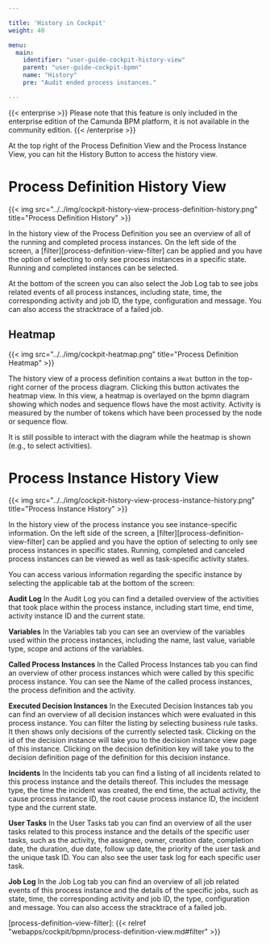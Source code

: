 ```yaml
---

title: 'History in Cockpit'
weight: 40

menu:
  main:
    identifier: "user-guide-cockpit-history-view"
    parent: "user-guide-cockpit-bpmn"
    name: "History"
    pre: "Audit ended process instances."

---
```



{{< enterprise >}}
Please note that this feature is only included in the enterprise edition of the Camunda BPM platform, it is not available in the community edition.
{{< /enterprise >}}

At the top right of the Process Definition View and the Process Instance View, you can hit the History Button to access the history view.


# Process Definition History View

{{< img src="../../img/cockpit-history-view-process-definition-history.png" title="Process Definition History" >}}

In the history view of the Process Definition you see an overview of all of the running and completed process instances. On the left side of the screen, a [filter][process-definition-view-filter] can be applied and you have the option of selecting to only see process instances in a specific state. Running and completed instances can be selected.

At the bottom of the screen you can also select the Job Log tab to see jobs related events of all process instances, including state, time, the corresponding activity and job ID, the type, configuration and message. You can also access the stracktrace of a failed job.

## Heatmap

{{< img src="../../img/cockpit-heatmap.png" title="Process Definition Heatmap" >}}

The history view of a process definition contains a `Heat` button in the top-right corner of the process diagram. Clicking this button activates the heatmap view. In this view, a heatmap is overlayed on the bpmn diagram showing which nodes and sequence flows have the most activity. Activity is measured by the number of tokens which have been processed by the node or sequence flow.

It is still possible to interact with the diagram while the heatmap is shown (e.g., to select activities).


# Process Instance History View

{{< img src="../../img/cockpit-history-view-process-instance-history.png" title="Process Instance History" >}}

In the history view of the process instance you see instance-specific information. On the left side of the screen, a [filter][process-definition-view-filter] can be applied and you have the option of selecting to only see process instances in specific states. Running, completed and canceled process instances can be viewed as well as task-specific activity states.

You can access various information regarding the specific instance by selecting the applicable tab at the bottom of the screen:

**Audit Log**
In the Audit Log you can find a detailed overview of the activities that took place within the process instance, including start time, end time, activity instance ID and the current state.

**Variables**
In the Variables tab you can see an overview of the variables used within the process instances, including the name, last value, variable type, scope and actions of the variables.

**Called Process Instances**
In the Called Process Instances tab you can find an overview of other process instances which were called by this specific process instance. You can see the Name of the called process instances, the process definition and the activity.

**Executed Decision Instances**
In the Executed Decision Instances tab you can find an overview of all decision instances which were evaluated in this process instance. You can filter the listing by selecting business rule tasks. It then shows only decisions of the currently selected task. Clicking on the id of the decision instance will take you to the decision instance view page of this instance. Clicking on the decision definition key will take you to the decision definition page of the definition for this decision instance.

**Incidents**
In the Incidents tab you can find a listing of all incidents related to this process instance and the details thereof. This includes the message type, the time the incident was created, the end time, the actual activity, the cause process instance ID, the root cause process instance ID, the incident type and the current state.

**User Tasks**
In the User Tasks tab you can find an overview of all the user tasks related to this process instance and the details of the specific user tasks, such as the activity, the assignee, owner, creation date, completion date, the duration, due date, follow up date, the priority of the user task and the unique task ID. You can also see the user task log for each specific user task.

**Job Log**
In the Job Log tab you can find an overview of all job related events of this process instance and the details of the specific jobs, such as state, time, the corresponding activity and job ID, the type, configuration and message. You can also access the stracktrace of a failed job.


[process-definition-view-filter]: {{< relref "webapps/cockpit/bpmn/process-definition-view.md#filter" >}}
